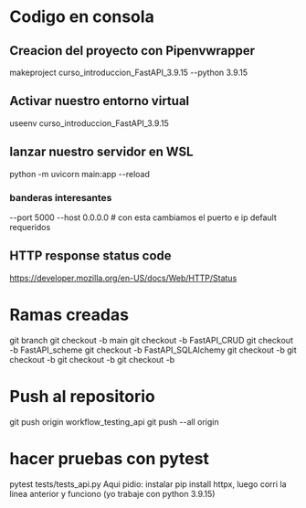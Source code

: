 # Codigo en consola
## Creacion del proyecto con Pipenvwrapper
makeproject curso_introduccion_FastAPI_3.9.15 --python 3.9.15

## Activar nuestro entorno virtual
useenv curso_introduccion_FastAPI_3.9.15

## lanzar nuestro servidor en WSL
python -m uvicorn main:app --reload
### banderas interesantes
--port 5000 --host 0.0.0.0 # con esta cambiamos el puerto e ip default requeridos


## HTTP response status code
https://developer.mozilla.org/en-US/docs/Web/HTTP/Status


# Ramas creadas
git branch
git checkout -b main
git checkout -b FastAPI_CRUD
git checkout -b FastAPI_scheme
git checkout -b FastAPI_SQLAlchemy
git checkout -b 
git checkout -b 
git checkout -b 
git checkout -b 



# Push al repositorio
git push origin workflow_testing_api
git push --all origin


# hacer pruebas con pytest
pytest tests/tests_api.py
Aqui pidio: instalar pip install httpx, luego corri la linea anterior y funciono (yo trabaje con python 3.9.15)